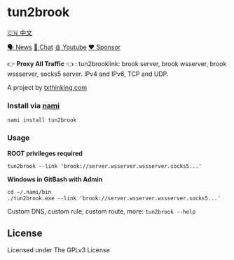 # tun2brook

[🇨🇳 中文](README_ZH.md)

[🗣 News](https://t.me/txthinking_news)
[💬 Chat](https://join.txthinking.com)
[🩸 Youtube](https://www.youtube.com/txthinking) 
[❤️ Sponsor](https://github.com/sponsors/txthinking)

👉 **Proxy All Traffic** 👈 : tun2brooklink: brook server, brook wsserver, brook wssserver, socks5 server. IPv4 and IPv6, TCP and UDP.

A project by [txthinking.com](https://www.txthinking.com)

### Install via [nami](https://github.com/txthinking/nami)

```
nami install tun2brook
```

### Usage

**ROOT privileges required**

```
tun2brook --link 'brook://server.wsserver.wssserver.socks5...'
```

**Windows in GitBash with Admin**

```
cd ~/.nami/bin
./tun2brook.exe --link 'brook://server.wsserver.wssserver.socks5...'
```

Custom DNS, custom rule, custom route, more: `tun2brook --help`

## License

Licensed under The GPLv3 License
